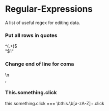 # Regular-Expressions
A list of useful regex for editing data.

### Put all rows in quotes
^(.+)$  
"$1"  
### Change end of line for coma
\n  
,  

### This.something.click
this.something.click === \bthis.\b[a-zA-Z]+.click
